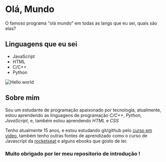# Olá, Mundo

O famoso programa "olá mundo" em todas as langs que eu sei, quais são elas?

## Linguagens que eu sei
* JavaScript
* HTML
* C/C++
* Python

![Hello world](https://user-images.githubusercontent.com/62796106/80255760-fa6bd580-8653-11ea-9b6f-2a90d02a24d7.png)
## Sobre mim

Sou um estudante de programação apaixonado por tecnologia, atualmente, estou aprendendo as linguagens de programação *C/C++*, *Python*, *JavaScript*, e, também estou aprendendo *HTML* e *CSS*

Tenho atualmente 15 anos, e estou estudando git/github pelo [curso em video](https://www.youtube.com/cursoemvideo), também tenho outras fontes de aprendizado como o curso de Javascript da [rocketseat](https://skylab.rocketseat.com.br/journey/starter) e alguns ebooks que gosto de ler.

### Muito obrigado por ler meu repositorio de introdução !

